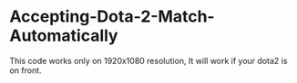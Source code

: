 # Accepting-Dota-2-Match-Automatically
This code works only on 1920x1080 resolution,
It will work if your dota2 is on front.

